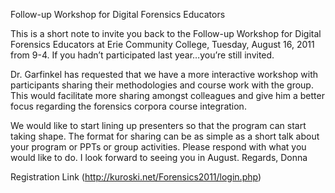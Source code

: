 Follow-up Workshop for Digital Forensics Educators

This is a short note to invite you back to the Follow-up Workshop for
Digital Forensics Educators at Erie Community College, Tuesday, August
16, 2011 from 9-4. If you hadn’t participated last year…you’re still
invited.

Dr. Garfinkel has requested that we have a more interactive workshop
with participants sharing their methodologies and course work with the
group. This would facilitate more sharing amongst colleagues and give
him a better focus regarding the forensics corpora course integration.

We would like to start lining up presenters so that the program can
start taking shape. The format for sharing can be as simple as a short
talk about your program or PPTs or group activities. Please respond with
what you would like to do. I look forward to seeing you in August.
Regards, Donna

Registration Link (http://kuroski.net/Forensics2011/login.php)
